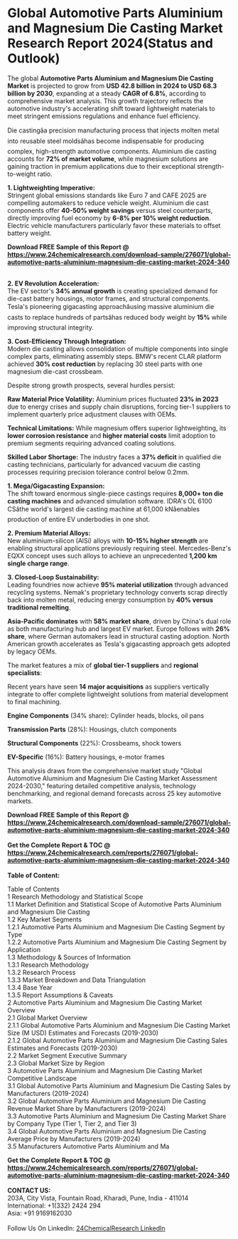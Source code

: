 <h1>Global Automotive Parts Aluminium and Magnesium Die Casting Market Research Report 2024(Status and Outlook)</h1><p>The global <strong>Automotive Parts Aluminium and Magnesium Die Casting Market</strong> is projected to grow from <strong>USD 42.8 billion in 2024 to USD 68.3 billion by 2030</strong>, expanding at a steady <strong>CAGR of 6.8%</strong>, according to comprehensive market analysis. This growth trajectory reflects the automotive industry's accelerating shift toward lightweight materials to meet stringent emissions regulations and enhance fuel efficiency.</p><p>Die castingâa precision manufacturing process that injects molten metal into reusable steel moldsâhas become indispensable for producing complex, high-strength automotive components. Aluminium die casting accounts for <strong>72% of market volume</strong>, while magnesium solutions are gaining traction in premium applications due to their exceptional strength-to-weight ratio.</p><p><strong>1. Lightweighting Imperative:</strong><br>
Stringent global emissions standards like Euro 7 and CAFE 2025 are compelling automakers to reduce vehicle weight. Aluminium die cast components offer <strong>40-50% weight savings</strong> versus steel counterparts, directly improving fuel economy by <strong>6-8% per 10% weight reduction</strong>. Electric vehicle manufacturers particularly favor these materials to offset battery weight.</p><div><b>Download FREE Sample of this Report @ 
            <a href="https://www.24chemicalresearch.com/download-sample/276071/global-automotive-parts-aluminium-magnesium-die-casting-market-2024-340">
            https://www.24chemicalresearch.com/download-sample/276071/global-automotive-parts-aluminium-magnesium-die-casting-market-2024-340</a></b></div><br><p><strong>2. EV Revolution Acceleration:</strong><br>
The EV sector's <strong>34% annual growth</strong> is creating specialized demand for die-cast battery housings, motor frames, and structural components. Tesla's pioneering gigacasting approachâusing massive aluminium die casts to replace hundreds of partsâhas reduced body weight by <strong>15%</strong> while improving structural integrity.</p><p><strong>3. Cost-Efficiency Through Integration:</strong><br>
Modern die casting allows consolidation of multiple components into single complex parts, eliminating assembly steps. BMW's recent CLAR platform achieved <strong>30% cost reduction</strong> by replacing 30 steel parts with one magnesium die-cast crossbeam.</p><p>Despite strong growth prospects, several hurdles persist:</p><p><strong>Raw Material Price Volatility:</strong> 
    Aluminium prices fluctuated <strong>23% in 2023</strong> due to energy crises and supply chain disruptions, forcing tier-1 suppliers to implement quarterly price adjustment clauses with OEMs.</p><p><strong>Technical Limitations:</strong> 
    While magnesium offers superior lightweighting, its <strong>lower corrosion resistance</strong> and <strong>higher material costs</strong> limit adoption to premium segments requiring advanced coating solutions.</p><p><strong>Skilled Labor Shortage:</strong> 
    The industry faces a <strong>37% deficit</strong> in qualified die casting technicians, particularly for advanced vacuum die casting processes requiring precision tolerance control below 0.2mm.</p><p><strong>1. Mega/Gigacasting Expansion:</strong><br>
The shift toward enormous single-piece castings requires <strong>8,000+ ton die casting machines</strong> and advanced simulation software. IDRA's OL 6100 CSâthe world's largest die casting machine at 61,000 kNâenables production of entire EV underbodies in one shot.</p><p><strong>2. Premium Material Alloys:</strong><br>
New aluminium-silicon (AlSi) alloys with <strong>10-15% higher strength</strong> are enabling structural applications previously requiring steel. Mercedes-Benz's EQXX concept uses such alloys to achieve an unprecedented <strong>1,200 km single charge range</strong>.</p><p><strong>3. Closed-Loop Sustainability:</strong><br>
Leading foundries now achieve <strong>95% material utilization</strong> through advanced recycling systems. Nemak's proprietary technology converts scrap directly back into molten metal, reducing energy consumption by <strong>40% versus traditional remelting</strong>.</p><p><strong>Asia-Pacific dominates</strong> with <strong>58% market share</strong>, driven by China's dual role as both manufacturing hub and largest EV market. Europe follows with <strong>26% share</strong>, where German automakers lead in structural casting adoption. North American growth accelerates as Tesla's gigacasting approach gets adopted by legacy OEMs.</p><p>The market features a mix of <strong>global tier-1 suppliers</strong> and <strong>regional specialists</strong>:</p><p>Recent years have seen <strong>14 major acquisitions</strong> as suppliers vertically integrate to offer complete lightweight solutions from material development to final machining.</p><p><strong>Engine Components</strong> (34% share): Cylinder heads, blocks, oil pans</p><p><strong>Transmission Parts</strong> (28%): Housings, clutch components</p><p><strong>Structural Components</strong> (22%): Crossbeams, shock towers</p><p><strong>EV-Specific</strong> (16%): Battery housings, e-motor frames</p><p>This analysis draws from the comprehensive market study "Global Automotive Aluminium and Magnesium Die Casting Market Assessment 2024-2030," featuring detailed competitive analysis, technology benchmarking, and regional demand forecasts across 25 key automotive markets.</p><div><b>Download FREE Sample of this Report @ 
            <a href="https://www.24chemicalresearch.com/download-sample/276071/global-automotive-parts-aluminium-magnesium-die-casting-market-2024-340">
            https://www.24chemicalresearch.com/download-sample/276071/global-automotive-parts-aluminium-magnesium-die-casting-market-2024-340</a></b></div><br><div><b>Get the Complete Report & TOC @ 
            <a href="https://www.24chemicalresearch.com/reports/276071/global-automotive-parts-aluminium-magnesium-die-casting-market-2024-340">
            https://www.24chemicalresearch.com/reports/276071/global-automotive-parts-aluminium-magnesium-die-casting-market-2024-340</a></b></div><br>
            <b>Table of Content:</b><p>Table of Contents<br />
1 Research Methodology and Statistical Scope<br />
1.1 Market Definition and Statistical Scope of Automotive Parts Aluminium and Magnesium Die Casting<br />
1.2 Key Market Segments<br />
1.2.1 Automotive Parts Aluminium and Magnesium Die Casting Segment by Type<br />
1.2.2 Automotive Parts Aluminium and Magnesium Die Casting Segment by Application<br />
1.3 Methodology & Sources of Information<br />
1.3.1 Research Methodology<br />
1.3.2 Research Process<br />
1.3.3 Market Breakdown and Data Triangulation<br />
1.3.4 Base Year<br />
1.3.5 Report Assumptions & Caveats<br />
2 Automotive Parts Aluminium and Magnesium Die Casting Market Overview<br />
2.1 Global Market Overview<br />
2.1.1 Global Automotive Parts Aluminium and Magnesium Die Casting Market Size (M USD) Estimates and Forecasts (2019-2030)<br />
2.1.2 Global Automotive Parts Aluminium and Magnesium Die Casting Sales Estimates and Forecasts (2019-2030)<br />
2.2 Market Segment Executive Summary<br />
2.3 Global Market Size by Region<br />
3 Automotive Parts Aluminium and Magnesium Die Casting Market Competitive Landscape<br />
3.1 Global Automotive Parts Aluminium and Magnesium Die Casting Sales by Manufacturers (2019-2024)<br />
3.2 Global Automotive Parts Aluminium and Magnesium Die Casting Revenue Market Share by Manufacturers (2019-2024)<br />
3.3 Automotive Parts Aluminium and Magnesium Die Casting Market Share by Company Type (Tier 1, Tier 2, and Tier 3)<br />
3.4 Global Automotive Parts Aluminium and Magnesium Die Casting Average Price by Manufacturers (2019-2024)<br />
3.5 Manufacturers Automotive Parts Aluminium and Ma</p><div><b>Get the Complete Report & TOC @ 
            <a href="https://www.24chemicalresearch.com/reports/276071/global-automotive-parts-aluminium-magnesium-die-casting-market-2024-340">
            https://www.24chemicalresearch.com/reports/276071/global-automotive-parts-aluminium-magnesium-die-casting-market-2024-340</a></b></div><br><b>CONTACT US:</b><br>
            203A, City Vista, Fountain Road, Kharadi, Pune, India - 411014<br>
            International: +1(332) 2424 294<br>
            Asia: +91 9169162030 <br><br>
            Follow Us On LinkedIn: <a href="https://www.linkedin.com/company/24chemicalresearch/">24ChemicalResearch LinkedIn</a>